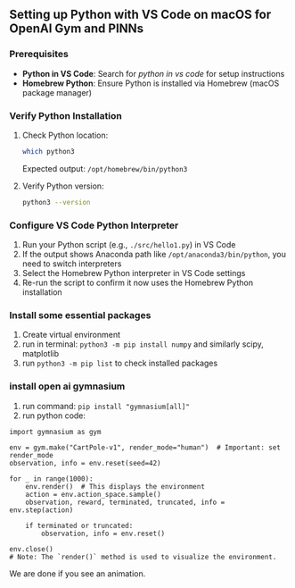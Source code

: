 ## Setting up Python with VS Code on macOS for OpenAI Gym and PINNs

### Prerequisites
- **Python in VS Code**: Search for *python in vs code* for setup instructions
- **Homebrew Python**: Ensure Python is installed via Homebrew (macOS package manager)

### Verify Python Installation
1. Check Python location:
    ```bash
    which python3
    ```
    Expected output: `/opt/homebrew/bin/python3`

2. Verify Python version:
    ```bash
    python3 --version
    ```

### Configure VS Code Python Interpreter
1. Run your Python script (e.g., `./src/hello1.py`) in VS Code
2. If the output shows Anaconda path like `/opt/anaconda3/bin/python`, you need to switch interpreters
3. Select the Homebrew Python interpreter in VS Code settings
4. Re-run the script to confirm it now uses the Homebrew Python installation


### Install some essential packages
1. Create virtual environment
2. run in terminal: `python3 -m pip install numpy` and similarly scipy, matplotlib
3. run `python3 -m pip list` to check installed packages

### install open ai gymnasium
1. run command: `pip install "gymnasium[all]"` 
2. run python code: 
```
import gymnasium as gym

env = gym.make("CartPole-v1", render_mode="human")  # Important: set render_mode
observation, info = env.reset(seed=42)

for _ in range(1000):
    env.render()  # This displays the environment
    action = env.action_space.sample()
    observation, reward, terminated, truncated, info = env.step(action)

    if terminated or truncated:
        observation, info = env.reset()

env.close()
# Note: The `render()` method is used to visualize the environment.
```
We are done if you see an animation.



